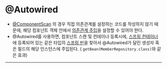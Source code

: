 # @Autowired

- [@ComponentScan](@ComponentScan.md) 의 경우 직접 의존관계를 설정하는 코드를 작성하지 않기 때문에, 해당 컴포넌트 객체 안에서 [의존관계 주입](의존관계%20주입.md)을 설정할 수 있어야 한다.
- @Autowired를 사용하면, 컴포넌트 스캔 및 컨테이너 등록시에, [스프링 컨테이너](스프링%20컨테이너.md)에 등록되어 있는 같은 타입의 [스프링 빈](../스프링%20빈.md)을 찾아서 @Autowired가  달린 생성자 혹은 필드의 해당 인스턴스에 주입된다. ( `getBean(MemberRepository.class)`와 같은 효과)





---
